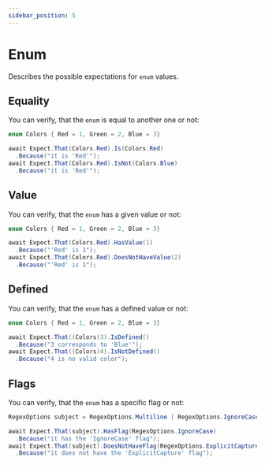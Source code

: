 ```yaml
---
sidebar_position: 5
---
```


# Enum

Describes the possible expectations for `enum` values.

## Equality

You can verify, that the `enum` is equal to another one or not:

```csharp
enum Colors { Red = 1, Green = 2, Blue = 3}

await Expect.That(Colors.Red).Is(Colors.Red)
  .Because("it is 'Red'");
await Expect.That(Colors.Red).IsNot(Colors.Blue)
  .Because("it is 'Red'");
```

## Value

You can verify, that the `enum` has a given value or not:

```csharp
enum Colors { Red = 1, Green = 2, Blue = 3}

await Expect.That(Colors.Red).HasValue(1)
  .Because("'Red' is 1");
await Expect.That(Colors.Red).DoesNotHaveValue(2)
  .Because("'Red' is 1");
```

## Defined

You can verify, that the `enum` has a defined value or not:

```csharp
enum Colors { Red = 1, Green = 2, Blue = 3}

await Expect.That((Colors)3).IsDefined()
  .Because("3 corresponds to 'Blue'");
await Expect.That((Colors)4).IsNotDefined()
  .Because("4 is no valid color");
```

## Flags

You can verify, that the `enum` has a specific flag or not:

```csharp
RegexOptions subject = RegexOptions.Multiline | RegexOptions.IgnoreCase;

await Expect.That(subject).HasFlag(RegexOptions.IgnoreCase)
  .Because("it has the 'IgnoreCase' flag");
await Expect.That(subject).DoesNotHaveFlag(RegexOptions.ExplicitCapture)
  .Because("it does not have the 'ExplicitCapture' flag");
```
